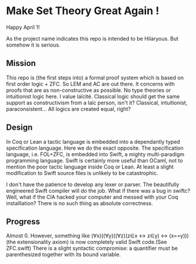 #  Make Set Theory Great Again !

Happy April 1!

As the project name indicates this repo is intended to be Hilaryous. But somehow it is serious.

## Mission

This repo is (the first steps into) a formal proof system which is based on first order logic + ZFC. So LEM and AC are out there. It concerns with proofs that are as non-constructive as possible. No type theories or intuitionist logic here. I value laïcité. Classical logic should get the same support as constructivism from a laïc person, isn't it? Classical, intuitionist, paraconsistent... All logics are created equal, right?

## Design

In Coq or Lean a tactic language is embedded into a dependantly typed specification language. Here we do the exact opposite. The specification language, i.e. FOL+ZFC, is embedded into Swift, a mighty multi-paradigm programming language. Swift is certainly more useful than OCaml, not to mention the poor tactic language inside Coq or Lean. At least a slight modification to Swift source files is unlikely to be catastrophic.

I don't have the patience to develop any lexer or parser. The beautifully engineered Swift compiler will do the job. What if there was a bug in swiftc? Well, what if the CIA hacked your computer and messed with your Coq installlation? There is no such thing as absolute correctness.

## Progress

Almost 0. However, something like (∀x)((∀y)((∀z)(z∈x ↔ z∈y) ↔ (x==y))) (the extensionality axiom) is now completely valid Swift code.(See ZFC.swift) There is a slight syntactic compromise: a quantifier must be parenthesized together with its bound variable.
